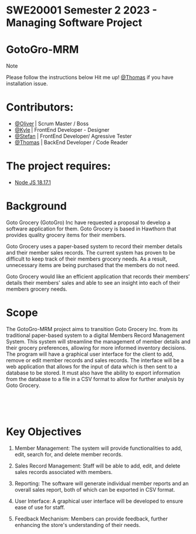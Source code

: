 # SWE20001 Semester 2 2023 - Managing Software Project

# GotoGro-MRM

> [!NOTE]
> Please follow the instructions below
> Hit me up! [@Thomas](https://github.com/InfiniteBlanK3T) if you have installation issue.

# Contributors:
 - [@Oliver](https://github.com/OliverH1337) | Scrum Master / Boss
 - [@Kyle](https://github.com/kylerobertson84) | FrontEnd Developer - Designer
 - [@Stefan](https://github.com/623190x) | FrontEnd Developer/ Agressive Tester
 - [@Thomas](https://github.com/InfiniteBlanK3T) | BackEnd Developer / Code Reader 



# The project requires:

- [Node JS 18.17.1](https://nodejs.org/en)


# Background  

 
Goto Grocery (GotoGro) Inc have requested a proposal to develop a software application for them. Goto Grocery is based in Hawthorn that provides quality grocery items for their members.   

Goto Grocery uses a paper-based system to record their member details and their member sales records. The current system has proven to be difficult to keep track of their members grocery needs. As a result, unnecessary items are being purchased that the members do not need.   

Goto Grocery would like an efficient application that records their members’ details their members' sales and able to see an insight into each of their members grocery needs.  
  
# Scope  

The GotoGro-MRM project aims to transition Goto Grocery Inc. from its traditional paper-based system to a digital Members Record Management System. This system will streamline the management of member details and their grocery preferences, allowing for more informed inventory decisions. The program will have a graphical user interface for the client to add, remove or edit member records and sales records. The interface will be a web application that allows for the input of data which is then sent to a database to be stored. It must also have the ability to export information from the database to a file in a CSV format to allow for further analysis by Goto Grocery. 

 

  

   

# Key Objectives  

 

1. Member Management: The system will provide functionalities to add, edit, search for, and delete member records.  

2. Sales Record Management: Staff will be able to add, edit, and delete sales records associated with members.  

3. Reporting: The software will generate individual member reports and an overall sales report, both of which can be exported in CSV format.  

4. User Interface: A graphical user interface will be developed to ensure ease of use for staff.  

5. Feedback Mechanism: Members can provide feedback, further enhancing the store's understanding of their needs.  

 


